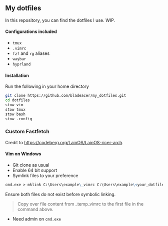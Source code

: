 ## My dotfiles

In this repository, you can find the dotfiles I use. WIP.

#### Configurations included

- `tmux`
- `.vimrc`
- `fzf` and `rg` aliases
- `waybar`
- `hyprland`

#### Installation

Run the following in your home directory

```bash
git clone https://github.com/bladeacer/my_dotfiles.git
cd dotfiles
stow vim
stow tmux
stow bash
stow .config
```

### Custom Fastfetch
Credit to https://codeberg.org/LainOS/LainOS-ricer-arch.

#### Vim on Windows

- Git clone as usual
- Enable 64 bit support
- Symlink files to your preference

```md
cmd.exe > mklink C:\Users\example\_vimrc C:\Users\example\<your_dotfiles_path>\_vimrc
```

Ensure both files do not exist before symbolic linking.
> Copy over file content from _temp_vimrc to the first file in the command above.

- Need admin on `cmd.exe`
